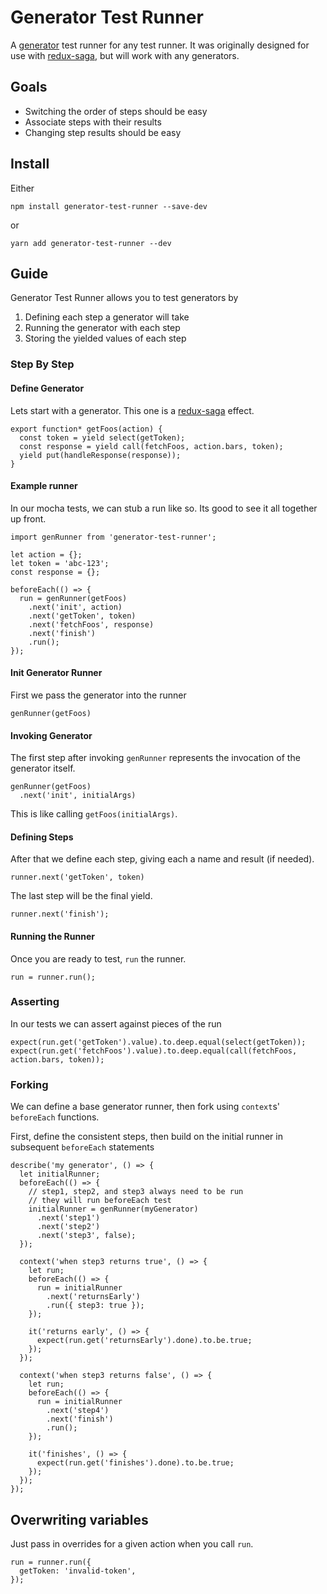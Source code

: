 # Generator Test Runner
A [generator](https://developer.mozilla.org/en-US/docs/Web/JavaScript/Reference/Global_Objects/Generator) test runner for any test runner.  It was originally designed for use with [redux-saga](https://github.com/yelouafi/redux-saga), but will work with any generators.

## Goals
- Switching the order of steps should be easy
- Associate steps with their results
- Changing step results should be easy

## Install
Either
```
npm install generator-test-runner --save-dev
```
or
```
yarn add generator-test-runner --dev
```

## Guide
Generator Test Runner allows you to test generators by

1. Defining each step a generator will take
2. Running the generator with each step
3. Storing the yielded values of each step

### Step By Step
#### Define Generator
Lets start with a generator.  This one is a [redux-saga](https://github.com/redux-saga/redux-saga) effect.
```es6
export function* getFoos(action) {
  const token = yield select(getToken);
  const response = yield call(fetchFoos, action.bars, token);
  yield put(handleResponse(response));
}
```

#### Example runner
In our mocha tests, we can stub a run like so.  Its good to see it all together up front.
```es6
import genRunner from 'generator-test-runner';

let action = {};
let token = 'abc-123';
const response = {};

beforeEach(() => {
  run = genRunner(getFoos)
    .next('init', action)
    .next('getToken', token)
    .next('fetchFoos', response)
    .next('finish')
    .run();
});
```
#### Init Generator Runner
First we pass the generator into the runner
```es6
genRunner(getFoos)
```

#### Invoking Generator
The first step after invoking `genRunner` represents the invocation of the generator itself.
```es6
genRunner(getFoos)
  .next('init', initialArgs)
```
This is like calling `getFoos(initialArgs)`.

#### Defining Steps
After that we define each step, giving each a name and result (if needed).
```es6
runner.next('getToken', token)
```

The last step will be the final yield.
```es6
runner.next('finish');
```

#### Running the Runner
Once you are ready to test, `run` the runner.
```es6
run = runner.run();
```

### Asserting
In our tests we can assert against pieces of the run
```es6
expect(run.get('getToken').value).to.deep.equal(select(getToken));
expect(run.get('fetchFoos').value).to.deep.equal(call(fetchFoos, action.bars, token));
```

### Forking
We can define a base generator runner, then fork using `context`s' `beforeEach` functions.

First, define the consistent steps, then build on the initial runner in subsequent `beforeEach` statements
```es6
describe('my generator', () => {
  let initialRunner;
  beforeEach(() => {
    // step1, step2, and step3 always need to be run
    // they will run beforeEach test
    initialRunner = genRunner(myGenerator)
      .next('step1')
      .next('step2')
      .next('step3', false);
  });

  context('when step3 returns true', () => {
    let run;
    beforeEach(() => {
      run = initialRunner
        .next('returnsEarly')
        .run({ step3: true });
    });

    it('returns early', () => {
      expect(run.get('returnsEarly').done).to.be.true;
    });
  });

  context('when step3 returns false', () => {
    let run;
    beforeEach(() => {
      run = initialRunner
        .next('step4')
        .next('finish')
        .run();
    });

    it('finishes', () => {
      expect(run.get('finishes').done).to.be.true;
    });
  });
});
```
## Overwriting variables
Just pass in overrides for a given action when you call `run`.
```es6
run = runner.run({
  getToken: 'invalid-token',
});
```
